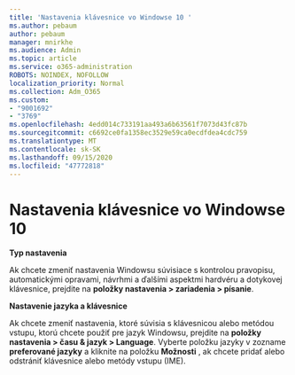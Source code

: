 ```yaml
---
title: 'Nastavenia klávesnice vo Windowse 10 '
ms.author: pebaum
author: pebaum
manager: mnirkhe
ms.audience: Admin
ms.topic: article
ms.service: o365-administration
ROBOTS: NOINDEX, NOFOLLOW
localization_priority: Normal
ms.collection: Adm_O365
ms.custom:
- "9001692"
- "3769"
ms.openlocfilehash: 4edd014c733191aa493a6b63561f7073d43fc87b
ms.sourcegitcommit: c6692ce0fa1358ec3529e59ca0ecdfdea4cdc759
ms.translationtype: MT
ms.contentlocale: sk-SK
ms.lasthandoff: 09/15/2020
ms.locfileid: "47772818"
---
```

# <a name="keyboard-settings-in-windows-10"></a>Nastavenia klávesnice vo Windowse 10

**Typ nastavenia**

Ak chcete zmeniť nastavenia Windowsu súvisiace s kontrolou pravopisu, automatickými opravami, návrhmi a ďalšími aspektmi hardvéru a dotykovej klávesnice, prejdite na **položky nastavenia > zariadenia > písanie**. 

**Nastavenie jazyka a klávesnice**

Ak chcete zmeniť nastavenia, ktoré súvisia s klávesnicou alebo metódou vstupu, ktorú chcete použiť pre jazyk Windowsu, prejdite na **položky nastavenia > času & jazyk > Language**. Vyberte položku jazyky v zozname **preferované jazyky** a kliknite na položku **Možnosti** , ak chcete pridať alebo odstrániť klávesnice alebo metódy vstupu (IME).
